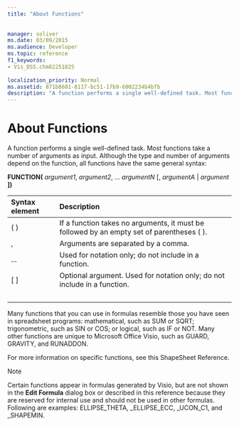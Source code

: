 ```yaml
---
title: "About Functions"
 
 
manager: soliver
ms.date: 03/09/2015
ms.audience: Developer
ms.topic: reference
f1_keywords:
- Vis_DSS.chm82251825
 
localization_priority: Normal
ms.assetid: 871b8601-8117-bc51-17b9-6002234b4bfb
description: "A function performs a single well-defined task. Most functions take a number of arguments as input. Although the type and number of arguments depend on the function, all functions have the same general syntax:"
---
```


# About Functions

A function performs a single well-defined task. Most functions take a number of arguments as input. Although the type and number of arguments depend on the function, all functions have the same general syntax:
  
 **FUNCTION(** _argument1_,  _argument2_, …  _argumentN_ [,  _argumentA_ |  _argument_ **])**
  
|**Syntax element**|**Description**|
|:-----|:-----|
| ( )  <br/> | If a function takes no arguments, it must be followed by an empty set of parentheses ( ).  <br/> |
| ,  <br/> | Arguments are separated by a comma.  <br/> |
| ...  <br/> | Used for notation only; do not include in a function.  <br/> |
| [ ]  <br/> | Optional argument. Used for notation only; do not include in a function.  <br/> |
| |  <br/> | A choice; you can include  _argumentA_ or  _argument_. Used for notation only; do not include in a function.  <br/> |
   
Many functions that you can use in formulas resemble those you have seen in spreadsheet programs: mathematical, such as SUM or SQRT; trigonometric, such as SIN or COS; or logical, such as IF or NOT. Many other functions are unique to Microsoft Office Visio, such as GUARD, GRAVITY, and RUNADDON.
  
For more information on specific functions, see this ShapeSheet Reference.
  
> [!NOTE]
>  Certain functions appear in formulas generated by Visio, but are not shown in the **Edit Formula** dialog box or described in this reference because they are reserved for internal use and should not be used in other formulas. Following are examples: ELLIPSE_THETA, _ELLIPSE_ECC, _UCON_C1, and _SHAPEMIN. 
  

